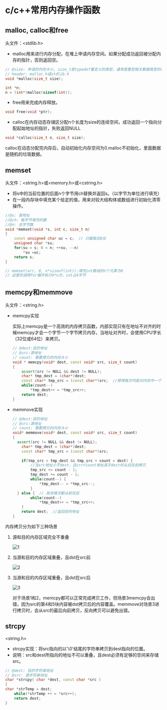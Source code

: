 # c/c++常用内存操作函数

## malloc, calloc和free

头文件：<stdlib.h>

- malloc用来进行内存分配，在堆上申请内存空间。如果分配成功返回被分配内存的指针，否则返回空。

```c++
// @size: 申请的内存大小, size_t是typedef重定义的类型，通常是整型相关数据类型的重定义
// header: malloc.h或stdlib.h
void *malloc(size_t size);

int *n;
n = (int*)malloc(sizeof(int));
```

- free用来完成内存释放。

```c++
void free(void *ptr);
```

- calloc在内存动态存储区分配n个长度为size的连续空间，成功返回一个指向分配起始地址的指针，失败返回NULL

```c++
void *calloc(size_t n, size_t size);
```

calloc在动态分配完内存后，自动初始化内存空间为0.malloc不初始化，里面数据是随机的垃圾数据。

## memset

头文件：<string.h>或<memory.h>或<cstring.h>

- 将s中的当前位置的后面n个字节用ch替换并返回s。（以字节为单位进行填充）
- 在一段内存块中填充某个给定的值，用来对较大结构体或数组进行初始化清零操作。

```c++
//@s: 首地址
//@ch: 每字节填充的数
//@n: 总字节数
void *memset(void *s, int c, size_t n)
{
    const unsigned char uc = c;  // 只截取后8位
    unsigned char *su;
    for(su = s; 0 < n; ++su, --n)
        *su =uc;
    return s;
}

// memset(arr, 0, n*sizeof(int));填充int数组的n个元素为0
// 这里的调用for循环执行4*n次，int占4字节
```

## memcpy和memmove

头文件：<string.h>

- memcpy实现

  实际上memcpy是一个高效的内存拷贝函数，内部实现只有在地址不对齐的时候memcpy才会一个字节一个字节拷贝内存，当地址对齐时，会使用CPU字长（32位或64位）来拷贝。

  ```c++
  // @dest:目的地址
  // @src:源地址
  // count: 需要拷贝的内存大小
  void * memcpy(void* dest, const void* src, size_t count)
  {
      assert(src != NULL && dest != NULL);
      char* tmp_dest = (char*)dest;
      const char* tmp_src = (const char*)src;  //使得每次均是对内存中一个字节的拷贝
      while(count--)
          *tmp_dest++ = *tmp_src++;
      return dest;
  }
  ```

- memmove实现

  ```c++
  // @dest:目的地址
  // @src:源地址
  // count: 需要拷贝的内存大小
  void* memmove(void* dest, const void* src, size_t count)
  {
  	assert(src != NULL && dest != NULL);
      char* tmp_dest = (char*)dest;
      const char* tmp_src = (const char*)src;
      
      if(tmp_src < tmp_dest && tmp_src + count > dest) {  
          //当src地址小于dest，且src+count地址高于dest时从后往前拷贝
          tmp_src += count - 1;
          tmp_dest += count - 1;
          while(count--) {
              *tmp_dest-- = *tmp_src--;
          }
  	} else {  // 其余情况都从前往后
          while(count--)
              *tmp_dest++ = *tmp_src++;
      }
      return dest;  //返回目的地址
  }
  ```

内存拷贝分为如下三种场景

1. 源和目的内存区域完全不重叠

   ![1](C:\Users\wuhui\Documents\GitHub\Algorithms_JOBS\编程语言\C和C++\figures\1.png)

2. 当源和目的内存区域重叠，且dst在src前

   ![2](C:\Users\wuhui\Documents\GitHub\Algorithms_JOBS\编程语言\C和C++\figures\2.jpg)

3. 当源和目的内存区域重叠，且dst在src后

   ![3](C:\Users\wuhui\Documents\GitHub\Algorithms_JOBS\编程语言\C和C++\figures\3.jpg)

   对于场景1和2，memcpy都可以正常完成拷贝工作，但场景3memcpy会出错，因为src的第4和5块内容被dst拷贝后的内容覆盖。memmove对场景3进行拷贝时，会从src的最后向前拷贝，反向拷贝可以避免出错。

## strcpy

<string.h>

- strcpy实现：将src指向的以'\0'结尾的字符串拷贝到dest指向的位置。
- 说明：src和dest所指向的地址不可以重叠，且dest必须有足够的空间来存储src。

```c++
// @dest: 目的字符串地址
// @src: 源字符串地址
char *strcpy( char *dest, const char *src )  
{  
char *strTemp = dest;  
    while(*strTemp ++ = *src++);  
    return dest;  
}
```
















